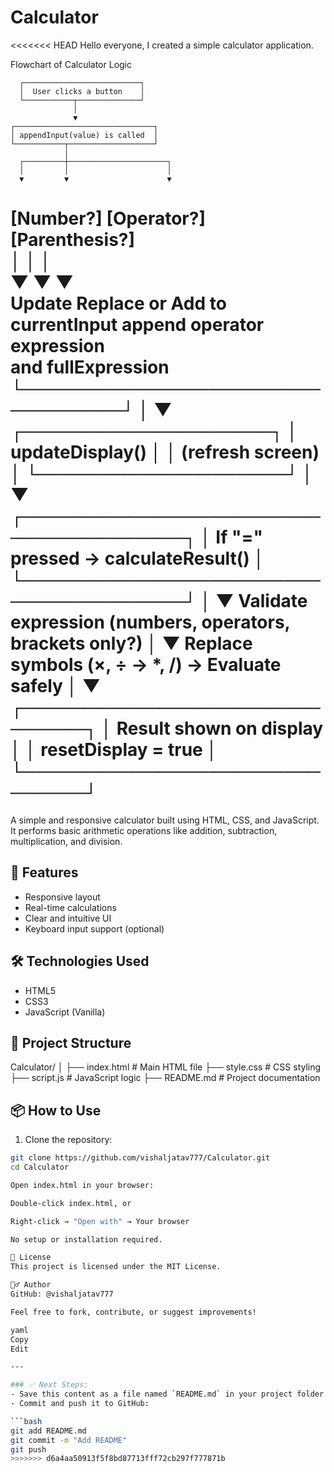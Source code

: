 # Calculator
<<<<<<< HEAD
Hello everyone, I created a simple calculator application.


Flowchart of Calculator Logic



      ┌──────────────────────────┐
      │  User clicks a button    │
      └───────────┬──────────────┘
                  │
                  ▼
    ┌───────────────────────────────┐
    │ appendInput(value) is called  │
    └───────────┬───────────────────┘
                │
      ┌─────────┼──────────────────────┐
      │         │                      │             
      ▼         ▼                      ▼             
 [Number?]  [Operator?]          [Parenthesis?]     
      │         │                      │                  
      ▼         ▼                      ▼              
Update         Replace or           Add to            
currentInput   append operator      expression        
and fullExpression
      └─────────────────────────────────┘
                  │
                  ▼
        ┌────────────────────┐
        │  updateDisplay()    │
        │ (refresh screen)    │
        └────────────────────┘
                  │
                  ▼
    ┌──────────────────────────────────────┐
    │ If "=" pressed → calculateResult()    │
    └──────────────────────────────────────┘
                  │
                  ▼
  Validate expression (numbers, operators, brackets only?)
                  │
                  ▼
 Replace symbols (×, ÷ → *, /) → Evaluate safely
                  │
                  ▼
     ┌──────────────────────────────┐
     │ Result shown on display       │
     │ resetDisplay = true           │
     └──────────────────────────────┘
=======

A simple and responsive calculator built using HTML, CSS, and JavaScript. It performs basic arithmetic operations like addition, subtraction, multiplication, and division.
## 🚀 Features

- Responsive layout
- Real-time calculations
- Clear and intuitive UI
- Keyboard input support (optional)

## 🛠️ Technologies Used

- HTML5
- CSS3
- JavaScript (Vanilla)

## 📁 Project Structure

Calculator/
│
├── index.html # Main HTML file
├── style.css # CSS styling
├── script.js # JavaScript logic
├── README.md # Project documentation

## 📦 How to Use

1. Clone the repository:

```bash
git clone https://github.com/vishaljatav777/Calculator.git
cd Calculator

Open index.html in your browser:

Double-click index.html, or

Right-click → "Open with" → Your browser

No setup or installation required.

📄 License
This project is licensed under the MIT License.

🙋‍♂️ Author
GitHub: @vishaljatav777

Feel free to fork, contribute, or suggest improvements!

yaml
Copy
Edit

---

### ✅ Next Steps:
- Save this content as a file named `README.md` in your project folder.
- Commit and push it to GitHub:

```bash
git add README.md
git commit -m "Add README"
git push
>>>>>>> d6a4aa50913f5f8bd87713fff72cb297f777871b
